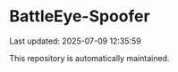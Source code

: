 # BattleEye-Spoofer

Last updated: 2025-07-09 12:35:59

This repository is automatically maintained.
